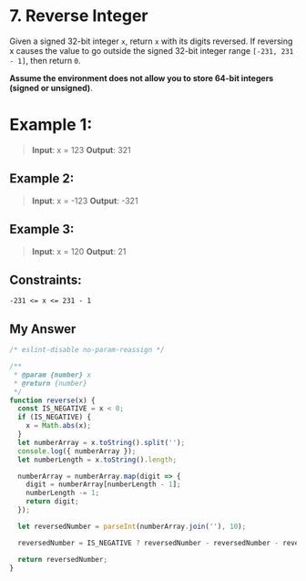 # 7. Reverse Integer

Given a signed 32-bit integer `x`, return `x` with its digits reversed. If reversing x causes the value to go outside the signed 32-bit integer range `[-231, 231 - 1]`, then return `0`.

**Assume the environment does not allow you to store 64-bit integers (signed or unsigned)**.

 

# Example 1:

>**Input**: x = 123
> **Output**: 321

## Example 2:

>**Input**: x = -123
>**Output**: -321

## Example 3:

> **Input**: x = 120
> **Output**: 21
 

## Constraints:

`-231 <= x <= 231 - 1`

## My Answer

```javascript
/* eslint-disable no-param-reassign */

/**
 * @param {number} x
 * @return {number}
 */
function reverse(x) {
  const IS_NEGATIVE = x < 0;
  if (IS_NEGATIVE) {
    x = Math.abs(x);
  }
  let numberArray = x.toString().split('');
  console.log({ numberArray });
  let numberLength = x.toString().length;

  numberArray = numberArray.map(digit => {
    digit = numberArray[numberLength - 1];
    numberLength -= 1;
    return digit;
  });

  let reversedNumber = parseInt(numberArray.join(''), 10);

  reversedNumber = IS_NEGATIVE ? reversedNumber - reversedNumber - reversedNumber : reversedNumber;

  return reversedNumber;
}

```